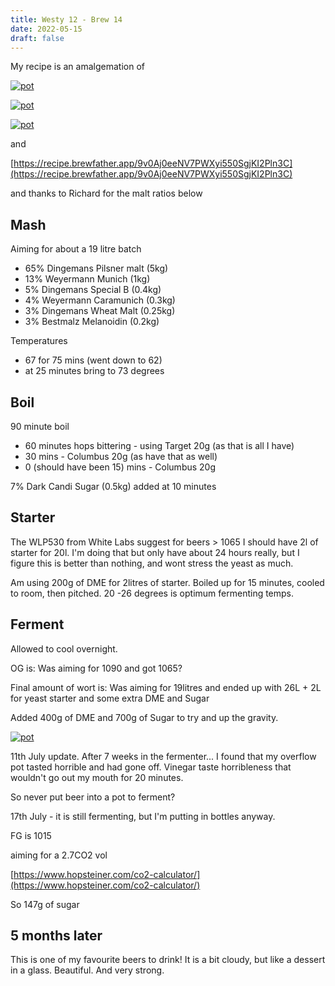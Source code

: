 ```yaml
---
title: Westy 12 - Brew 14 
date: 2022-05-15
draft: false 
---
```


My recipe is an amalgemation of

[![pot](/images/2022-05-15/bookc.JPG "mash")](/images/2022-05-15/bookc.JPG)

[![pot](/images/2022-05-15/bookb.JPG "mash")](/images/2022-05-15/bookb.JPG)

[![pot](/images/2022-05-15/booka.JPG "mash")](/images/2022-05-15/booka.JPG)

and

[https://recipe.brewfather.app/9v0Aj0eeNV7PWXyi550SgjKI2Pln3C](https://recipe.brewfather.app/9v0Aj0eeNV7PWXyi550SgjKI2Pln3C)

and thanks to Richard for the malt ratios below

## Mash

Aiming for about a 19 litre batch

- 65% Dingemans Pilsner malt (5kg)
- 13% Weyermann Munich (1kg)
- 5% Dingemans Special B (0.4kg)
- 4% Weyermann Caramunich (0.3kg)
- 3% Dingemans Wheat Malt (0.25kg)
- 3% Bestmalz Melanoidin (0.2kg)

Temperatures

- 67 for 75 mins (went down to 62)
- at 25 minutes bring to 73 degrees

## Boil

90 minute boil

- 60 minutes hops bittering - using Target 20g (as that is all I have)
- 30 mins - Columbus 20g (as have that as well)
- 0 (should have been 15) mins - Columbus 20g

7% Dark Candi Sugar (0.5kg) added at 10 minutes

## Starter

The WLP530 from White Labs suggest for beers > 1065 I should have 2l of starter for 20l. I'm doing that but only have about 24 hours really, but I figure this is better than nothing, and wont stress the yeast as much.

Am using 200g of DME for 2litres of starter. Boiled up for 15 minutes, cooled to room, then pitched. 20 -26 degrees is optimum fermenting temps.

## Ferment

Allowed to cool overnight.

OG is:   Was aiming for 1090 and got 1065?

Final amount of wort is:  Was aiming for 19litres and ended up with 26L + 2L for yeast starter and some extra DME and Sugar

Added 400g of DME and 700g of Sugar to try and up the gravity.

[![pot](/images/2022-05-15/pot.jpg "pot")](/images/2022-05-15/pot.jpg)

11th July update. After 7 weeks in the fermenter... I found that my overflow pot tasted horrible and had gone off. Vinegar taste horribleness that wouldn't go out my mouth for 20 minutes.

So never put beer into a pot to ferment?

17th July - it is still fermenting, but I'm putting in bottles anyway. 

FG is 1015

aiming for a 2.7CO2 vol

[https://www.hopsteiner.com/co2-calculator/](https://www.hopsteiner.com/co2-calculator/)

So 147g of sugar

## 5 months later

This is one of my favourite beers to drink! It is a bit cloudy, but like a dessert in a glass. Beautiful. And very strong.




